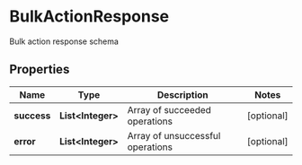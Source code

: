 

# BulkActionResponse

Bulk action response schema
## Properties

Name | Type | Description | Notes
------------ | ------------- | ------------- | -------------
**success** | **List&lt;Integer&gt;** | Array of succeeded operations |  [optional]
**error** | **List&lt;Integer&gt;** | Array of unsuccessful operations |  [optional]



